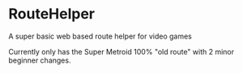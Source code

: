 # RouteHelper
A super basic web based route helper for video games


Currently only has the Super Metroid 100% "old route" with 2 minor beginner changes.
